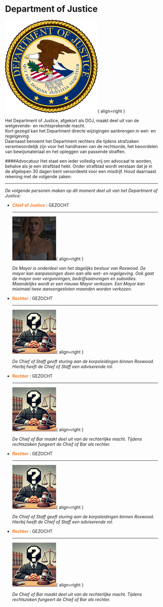 # Department of Justice

![Image title](img/doj.webp){ align=right }

Het Department of Justice, afgekort als DOJ, maakt deel uit van de wetgevende- en rechtsprekende macht.  
Kort gezegd kan het Department directe wijzigingen aanbrengen in wet- en regelgeving.   
Daarnaast benoemt het Department rechters die tijdens strafzaken verantwoordelijk zijn voor het handhaven 
van de rechtsorde, het beoordelen van bewijsmateriaal en het opleggen van passende straffen.

####Advocatuur
Het staat een ieder volledig vrij om advocaat te worden, behalve als je een strafblad hebt.
Onder strafblad wordt verstaan dat je in de afgelopen 30 dagen bent veroordeeld voor een misdrijf.
Houd daarnaast rekening met de volgende zaken:



 

---

_De volgende personen maken op dit moment deel uit van het Department of Justice:_

<div class="grid cards" markdown>

-   <span style="color: #f87c24;">__Chief of Justice__</span> : GEZOCHT

    ---

    ![Image title](img/mayor.webp){ align=right }

    _De Mayor is onderdeel van het dagelijks bestuur van Roxwood. De mayor kan aanpassingen doen aan alle wet- en regelgeving. Ook gaat de mayor over vergunningen, bedrijfsaanvragen en subsidies. Maandelijks wordt er een nieuwe Mayor verkozen. Een Mayor kan miximaal twee aaneengesloten maanden worden verkozen._ 

</div>


<div class="grid cards" markdown>

-   <span style="color: #f87c24;">__Rechter__</span> : GEZOCHT

    ---

    ![Image title](img/rechter.webp){ align=right }

    _De Chief of Staff geeft sturing aan de korpsleidingen binnen Roxwood. Hierbij heeft de Chief of Staff een adviserende rol._

-   <span style="color: #f87c24;">__Rechter__</span> : GEZOCHT

    ---

    ![Image title](img/rechter.webp){ align=right }

    _De Chief of Bar maakt deel uit van de rechterlijke macht. Tijdens rechtszaken fungeert de Chief of Bar als rechter._

</div>


<div class="grid cards" markdown>

-   <span style="color: #f87c24;">__Rechter__</span> : GEZOCHT

    ---

    ![Image title](img/rechter.webp){ align=right }

    _De Chief of Staff geeft sturing aan de korpsleidingen binnen Roxwood. Hierbij heeft de Chief of Staff een adviserende rol._

-   <span style="color: #f87c24;">__Rechter__</span> : GEZOCHT

    ---

    ![Image title](img/rechter.webp){ align=right }

    _De Chief of Bar maakt deel uit van de rechterlijke macht. Tijdens rechtszaken fungeert de Chief of Bar als rechter._

</div>
